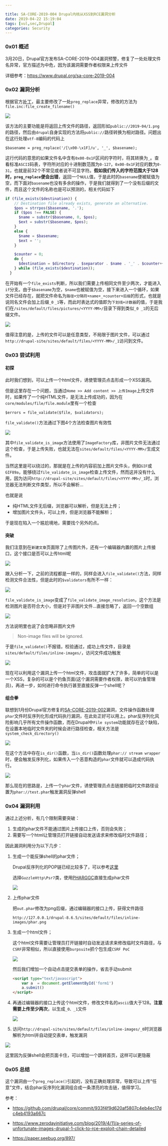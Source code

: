 ```yaml
---

title: SA-CORE-2019-004 Drupal内核从XSS到RCE漏洞分析
date: 2019-04-22 15:19:04
tags: [vul,sec,Drupal]
categories: Security
---
```


<script src="https://blog-1252261399.cos-website.ap-beijing.myqcloud.com/pangu.js"></script>

### 0x01 概述

3月20日，Drupal官方发布SA-CORE-2019-004漏洞预警，修复了一处处理文件名异常，官方描述为中危，因为该漏洞需要作者权限来上传文件

详细参考：<https://www.drupal.org/sa-core-2019-004>

### 0x02 漏洞分析

根据官方[补丁](https://github.com/drupal/core/commit/933f4f9d620af5807c4eb4ec17dc4eb4193a667c)，最主要修改了一处`preg_replace`异常，修改的方法为`file.inc:file_create_filename()`

![](https://blog-1252261399.cos-website.ap-beijing.myqcloud.com/images/20190422165341.png)

该方法的主要功能是将返回上传文件的路径，返回形如`public://2019-04/1.png`的路径，然后由`drupal`自身实现的方法将`public://`路径转换为相对路径。问题出在这行处理`utf-8`编码的代码上

`$basename = preg_replace('/[\x00-\x1F]/u', '_', $basename);`

这行代码的意思的如果文件名中含有`0x00-0x1F`区间的字符时，将其转换为`_`。查看标准`ASCII`码表，字符所对应的十进制数范围为`0-127`，`0x00-0x1F`对应的数为`0-31`，也就是前32个不常见或者说不可显字符。**假如我们传入的字符范围大于128时，`preg_replace`便会出错**，返回一个`NULL`值，于是此时的`basename`便被赋值为空，而下面对`basename`也没有多余的操作，于是我们就得到了一个没有后缀的文件，而且这个文件的名称也是可以预测的，相关代码如下

```php
if (file_exists($destination)) {
    // Destination file already exists, generate an alternative.
    $pos = strrpos($basename, '.');
    if ($pos !== FALSE) {
      $name = substr($basename, 0, $pos);
      $ext = substr($basename, $pos);
    }
    else {
      $name = $basename;
      $ext = '';
    }

    $counter = 0;
    do {
      $destination = $directory . $separator . $name . '_' . $counter++ . $ext;
    } while (file_exists($destination));
  }
```

在开始有一个`file_exists`判断，所以我们需要上传相同文件至少两次，才能进入`if`分支。由于`$basename`为空，`$name`也被赋值为空，接下来进入一个循环，如果文件已经存在，就把文件命名为`路径+分隔符+name+_+counter+后缀`的形式，也就是说同名文件会加上后缀`_0` `_1`等，而此时表达式的值即为`下划线+计数器`的值，于是我们在`/sites/default/files/pictures/<YYYY-MM>/`目录下得到类似`_0 _1`的无后缀文件。

![](https://blog-1252261399.cos-website.ap-beijing.myqcloud.com/images/20190422171620.png)

值得注意的是，上传的文件可以是任意类型，不局限于图片文件，可以通过`http://drupal-site/sites/default/files/<YYYY-MM>/_1`访问到文件。

### 0x03 尝试利用

#### 初探

此时我们想到，可以上传一个html文件，诱使管理员点击形成一个XSS漏洞。

但是这里存在一个问题，当通过`Home >> Add content >> 上传Image`上传文件时，如果传了一个纯HTML文件，是无法上传成功的，因为在`core/modules/file/file.module`里有一个检查

`$errors = file_validate($file, $validators);`

`file_validate()`方法通过下图4个方法检查图片有效性

![](https://blog-1252261399.cos-website.ap-beijing.myqcloud.com/images/20190423111858.png)

其中`file_validate_is_image`方法使用了`ImageFactory`库，非图片文件无法通过这个检查，于是上传失败，也就无法在`sites/default/files/<YYYY-MM>/`生成文件。

当然这里是可以绕过的，那就是在上传的内容前加上图片文件头，例如`GIF`或`GIF89a`，能够绕过`file_validate_is_image`检查上传文件，然而这并没有什么用，因为访问`http://drupal-site/sites/default/files/<YYYY-MM>/_1`时，浏览器无法判断文件类型，所以不会解析...

也就是说

- 纯HTML文件无后缀，浏览器可以解析，但是无法上传；
- 增加图片文件头，可以上传，但是浏览器不能解析；

于是现在陷入一个尴尬境地，需要找个另外的点。

#### 突破

我们注意到在`新建文章`页面除了上传图片外，还有一个编辑器内置的图片上传接口，这个接口是否可以上传html呢

![](https://blog-1252261399.cos-website.ap-beijing.myqcloud.com/images/20190423111342.png)

跟入分析一下，之前的流程都是一样的，同样会进入`file_validate()`方法，同样检测文件合法性，但是此时的`$validators`有所不一样：

![](https://blog-1252261399.cos-website.ap-beijing.myqcloud.com/images/20190423111805.png)

`file_validate_is_image`变成了`file_validate_image_resolution`，这个方法是检测图片是否符合大小，但是对于非图片文件...直接忽略了，返回一个空数组

![](https://blog-1252261399.cos-website.ap-beijing.myqcloud.com/images/20190423113048.png)

方法说明里也说了会忽略非图片文件

> Non-image files will be ignored.

于是`file_validate()`不报错，校验通过，成功上传文件，目录是`sites/default/files/inline-images/`，访问文件成功触发

![](https://blog-1252261399.cos-website.ap-beijing.myqcloud.com/images/20190423113606.png)

现在可以利用这个漏洞上传一个html文件，攻击面就扩大了许多，简单的可以是一个XSS，复杂的可以是个钓鱼页面(这个漏洞需要作者权限，故可以钓鱼管理员)，再进一步，如何进行命令执行甚至直接反弹一个shell呢？

#### 组合拳

联想到1月份Drupal官方修复的[SA-CORE-2019-002](https://www.drupal.org/sa-core-2019-002)漏洞，文件操作函数处理`phar`文件时反序列化形成代码执行漏洞，在此处正好可以用上。phar反序列化风险影响几乎所有文件操作函数，而在Drupal中`File system`功能就存在这个缺陷，在设置本地临时文件夹的时候会进行路径检查，相关方法是`system_check_directory()`

![](https://blog-1252261399.cos-website.ap-beijing.myqcloud.com/images/20190423135902.png)

在这个方法中存在`is_dir()`函数，当`is_dir()`函数处理`phar:// stream wrapper`时，便会触发反序列化，如果传入一个恶意构造的`phar`文件就可以造成代码执行。

![](https://blog-1252261399.cos-website.ap-beijing.myqcloud.com/images/20190423140328.png)

那么现在的思路是，上传一个`phar`文件，诱使管理员点击链接把临时文件路径设置为`phar://test.phar`触发漏洞反弹shell

### 0x04 漏洞利用

通过上述分析，有几个限制需要突破：

1. 生成的phar文件不能通过图片上传接口上传，否则会失败；
2. 需要写一个html让管理员打开链接自动发送请求来修改临时文件路径；

因此漏洞利用分为以下几步：

1. 生成一个能反弹shell的phar文件；

    Drupal反序列化的POP链已经比较多了，可以参考[这里](https://kylingit.com/blog/%E7%94%B1phpggc%E7%90%86%E8%A7%A3php%E5%8F%8D%E5%BA%8F%E5%88%97%E5%8C%96%E6%BC%8F%E6%B4%9E/)

    选择`GuzzleHttp\Psr7`类，使用[PHARGGC](https://kylingit.com/blog/%E7%94%B1phpggc%E7%90%86%E8%A7%A3php%E5%8F%8D%E5%BA%8F%E5%88%97%E5%8C%96%E6%BC%8F%E6%B4%9E/)直接生成phar文件

    ![](https://blog-1252261399.cos-website.ap-beijing.myqcloud.com/images/20190423143704.png)

2. 上传phar文件

    把`out.phar`修改为png后缀，通过编辑器的接口上传，获得文件路径

    `http://127.0.0.1/drupal-8.6.5/sites/default/files/inline-images/phar.png`

3. 生成一个html文件；

    这个html文件需要让管理员打开链接时自动发送请求来修改临时文件路径，与`CSRF`非常相似，所以直接使用`burpsuite`抓个包生成`CSRF PoC`

    ![](https://blog-1252261399.cos-website.ap-beijing.myqcloud.com/images/20190423150512.png)

    

    然后我们增加一个自动点击提交表单的操作，省去手动submit

    ```html
    <script type="text/javascript">
        var a  = document.getElementById('form1')
        a.submit()
    </script>
    ```

    

4. 再通过编辑器的接口上传这个html文件，修改文件名的`ascii`值大于128。**注意需要上传至少两次**，以生成`_0、_1`文件

    ![](https://blog-1252261399.cos-website.ap-beijing.myqcloud.com/images/20190423153014.png)

    

5. 访问`http://drupal-site/sites/default/files/inline-images/_0`时浏览器解析为html并自动提交表单，触发漏洞

![](https://blog-1252261399.cos-website.ap-beijing.myqcloud.com/images/20190423153510.png)

这里因为反弹shell会把页面卡住，可以增加一个跳转首页，这样可以更隐蔽



### 0x05 总结

这个漏洞由一个`preg_replace()`引起的，没有正确处理异常，导致可以上传“任意”文件，结合phar反序列化漏洞组合成一条漂亮的攻击链，值得学习。



参考：

- <https://github.com/drupal/core/commit/933f4f9d620af5807c4eb4ec17dc4eb4193a667c>

- <https://www.zerodayinitiative.com/blog/2019/4/11/a-series-of-unfortunate-images-drupal-1-click-to-rce-exploit-chain-detailed>
- <https://paper.seebug.org/897/>





<script>pangu.spacingPage();</script>

